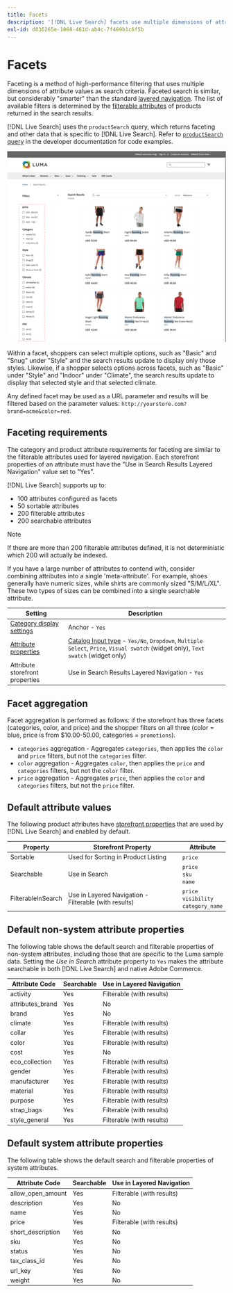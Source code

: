 ```yaml
---
title: Facets
description: '[!DNL Live Search] facets use multiple dimensions of attribute values as search criteria.'
exl-id: d036265e-1868-461d-ab4c-7f469b1c6f5b
---
```

# Facets

Faceting is a method of high-performance filtering that uses multiple dimensions of attribute values as search criteria. Faceted search is similar, but considerably "smarter" than the standard [layered navigation](https://experienceleague.adobe.com/docs/commerce-admin/catalog/catalog/navigation/navigation-layered.html). The list of available filters is determined by the [filterable attributes](https://experienceleague.adobe.com/docs/commerce-admin/catalog/catalog/navigation/navigation-layered.html#filterable-attributes) of products returned in the search results. 

[!DNL Live Search] uses the `productSearch` query, which returns faceting and other data that is specific to [!DNL Live Search]. Refer to [`productSearch` query](https://developer.adobe.com/commerce/webapi/graphql/schema/live-search/product-search/) in the developer documentation for code examples.

![Filtered search results](assets/storefront-search-results-run.png)

Within a facet, shoppers can select multiple options, such as "Basic" and "Snug" under "Style" and the search results update to display only those styles. Likewise, if a shopper selects options across facets, such as "Basic" under "Style" and "Indoor" under "Climate", the search results update to display that selected style and that selected climate.

Any defined facet may be used as a URL parameter and results will be filtered based on the parameter values: `http://yourstore.com?brand=acme&color=red`.

## Faceting requirements

The category and product attribute requirements for faceting are similar to the filterable attributes used for layered navigation. Each storefront properties of an attribute must have the "Use in Search Results Layered Navigation" value set to "Yes".

[!DNL Live Search] supports up to:

* 100 attributes configured as facets
* 50 sortable attributes
* 200 filterable attributes
* 200 searchable attributes

>[!NOTE]
>
> If there are more than 200 filterable attributes defined, it is not deterministic which 200 will actually be indexed.

If you have a large number of attributes to contend with, consider combining attributes into a single 'meta-attribute'. For example, shoes generally have numeric sizes, while shirts are commonly sized "S/M/L/XL". These two types of sizes can be combined into a single searchable attribute.

| Setting | Description |
|--- |--- |
| [Category display settings](https://experienceleague.adobe.com/docs/commerce-admin/catalog/categories/create/categories-display-settings.html) | Anchor - `Yes` |
| [Attribute properties](https://experienceleague.adobe.com/docs/commerce-admin/catalog/product-attributes/create/attribute-product-create.html) | [Catalog Input type](https://experienceleague.adobe.com/docs/commerce-admin/catalog/product-attributes/attributes-input-types.html) - `Yes/No`, `Dropdown`, `Multiple Select`, `Price`, `Visual swatch` (widget only), `Text swatch` (widget only) |
| Attribute storefront properties | Use in Search Results Layered Navigation - `Yes` |

## Facet aggregation

Facet aggregation is performed as follows: if the storefront has three facets (categories, color, and price) and the shopper filters on all three (color = blue, price is from $10.00-50.00, categories = `promotions`).

* `categories` aggregation - Aggregates `categories`, then applies the `color` and `price` filters, but not the `categories` filter.
* `color` aggregation - Aggregates `color`, then applies  the `price` and `categories` filters, but not the `color` filter.
* `price` aggregation - Aggregates `price`, then applies the `color` and `categories` filters, but not the `price` filter.

## Default attribute values

The following product attributes have [storefront properties](https://experienceleague.adobe.com/docs/commerce-admin/catalog/product-attributes/product-attributes.html) that are used by [!DNL Live Search] and enabled by default.

| Property | Storefront Property | Attribute |
|---|---|---|
| Sortable | Used for Sorting in Product Listing | `price`|
| Searchable | Use in Search | `price` <br />`sku`<br />`name`|
| FilterableInSearch | Use in Layered Navigation - Filterable (with results)| `price`<br />`visibility`<br />`category_name`|

## Default non-system attribute properties

The following table shows the default search and filterable properties of non-system attributes, including those that are specific to the Luma sample data. Setting the *Use in Search* attribute property to `Yes` makes the attribute searchable in both [!DNL Live Search] and native Adobe Commerce.

| Attribute Code | Searchable | Use in Layered Navigation |
|--- |--- |--- |
| activity | Yes | Filterable (with results) |
| attributes_brand | Yes | No |
| brand | Yes | No |
| climate | Yes | Filterable (with results) |
| collar | Yes | Filterable (with results) |
| color | Yes | Filterable (with results) |
| cost | Yes | No |
| eco_collection | Yes | Filterable (with results) |
| gender | Yes | Filterable (with results) |
| manufacturer | Yes | Filterable (with results) |
| material | Yes | Filterable (with results) |
| purpose | Yes | Filterable (with results) |
| strap_bags | Yes | Filterable (with results) |
| style_general | Yes | Filterable (with results) |

## Default system attribute properties

The following table shows the default search and filterable properties of system attributes.

| Attribute Code | Searchable | Use in Layered Navigation |
|--- |--- |--- |
| allow_open_amount | Yes | Filterable (with results) |
| description | Yes | No |
| name | Yes | No |
| price | Yes | Filterable (with results) |
| short_description | Yes | No |
| sku | Yes | No |
| status | Yes | No |
| tax_class_id | Yes | No |
| url_key | Yes | No |
| weight | Yes | No |
